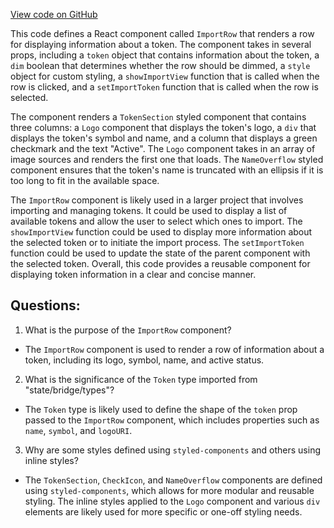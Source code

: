 [View code on GitHub](zoo-labs/zoo/blob/master/core/src/modals/BridgeSearchModal/ImportRow.tsx)

This code defines a React component called `ImportRow` that renders a row for displaying information about a token. The component takes in several props, including a `token` object that contains information about the token, a `dim` boolean that determines whether the row should be dimmed, a `style` object for custom styling, a `showImportView` function that is called when the row is clicked, and a `setImportToken` function that is called when the row is selected.

The component renders a `TokenSection` styled component that contains three columns: a `Logo` component that displays the token's logo, a `div` that displays the token's symbol and name, and a column that displays a green checkmark and the text "Active". The `Logo` component takes in an array of image sources and renders the first one that loads. The `NameOverflow` styled component ensures that the token's name is truncated with an ellipsis if it is too long to fit in the available space.

The `ImportRow` component is likely used in a larger project that involves importing and managing tokens. It could be used to display a list of available tokens and allow the user to select which ones to import. The `showImportView` function could be used to display more information about the selected token or to initiate the import process. The `setImportToken` function could be used to update the state of the parent component with the selected token. Overall, this code provides a reusable component for displaying token information in a clear and concise manner.
## Questions: 
 1. What is the purpose of the `ImportRow` component?
- The `ImportRow` component is used to render a row of information about a token, including its logo, symbol, name, and active status.

2. What is the significance of the `Token` type imported from "state/bridge/types"?
- The `Token` type is likely used to define the shape of the `token` prop passed to the `ImportRow` component, which includes properties such as `name`, `symbol`, and `logoURI`.

3. Why are some styles defined using `styled-components` and others using inline styles?
- The `TokenSection`, `CheckIcon`, and `NameOverflow` components are defined using `styled-components`, which allows for more modular and reusable styling. The inline styles applied to the `Logo` component and various `div` elements are likely used for more specific or one-off styling needs.